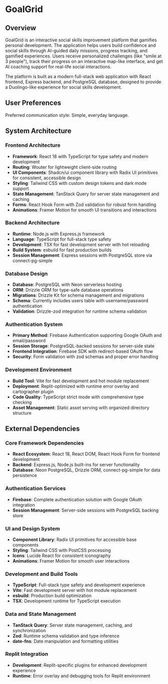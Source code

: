 # GoalGrid

## Overview

GoalGrid is an interactive social skills improvement platform that gamifies personal development. The application helps users build confidence and social skills through AI-guided daily missions, progress tracking, and gamified experiences. Users receive personalized challenges (like "smile at 3 people"), track their progress on an interactive map-like interface, and get AI coaching support for real-life social interactions.

The platform is built as a modern full-stack web application with React frontend, Express backend, and PostgreSQL database, designed to provide a Duolingo-like experience for social skills development.

## User Preferences

Preferred communication style: Simple, everyday language.

## System Architecture

### Frontend Architecture
- **Framework**: React 18 with TypeScript for type safety and modern development
- **Routing**: Wouter for lightweight client-side routing
- **UI Components**: Shadcn/ui component library with Radix UI primitives for consistent, accessible design
- **Styling**: Tailwind CSS with custom design tokens and dark mode support
- **State Management**: TanStack Query for server state management and caching
- **Forms**: React Hook Form with Zod validation for robust form handling
- **Animations**: Framer Motion for smooth UI transitions and interactions

### Backend Architecture
- **Runtime**: Node.js with Express.js framework
- **Language**: TypeScript for full-stack type safety
- **Development**: TSX for fast development server with hot reloading
- **Build System**: esbuild for fast production builds
- **Session Management**: Express sessions with PostgreSQL store via connect-pg-simple

### Database Design
- **Database**: PostgreSQL with Neon serverless hosting
- **ORM**: Drizzle ORM for type-safe database operations
- **Migrations**: Drizzle Kit for schema management and migrations
- **Schema**: Currently includes users table with username/password authentication
- **Validation**: Drizzle-zod integration for runtime schema validation

### Authentication System
- **Primary Method**: Firebase Authentication supporting Google OAuth and email/password
- **Session Storage**: PostgreSQL-backed sessions for server-side state
- **Frontend Integration**: Firebase SDK with redirect-based OAuth flow
- **Security**: Form validation with zod schemas and proper error handling

### Development Environment
- **Build Tool**: Vite for fast development and hot module replacement
- **Deployment**: Replit-optimized with runtime error overlay and cartographer plugin
- **Code Quality**: TypeScript strict mode with comprehensive type checking
- **Asset Management**: Static asset serving with organized directory structure

## External Dependencies

### Core Framework Dependencies
- **React Ecosystem**: React 18, React DOM, React Hook Form for frontend development
- **Backend**: Express.js, Node.js built-ins for server functionality
- **Database**: Neon PostgreSQL, Drizzle ORM, connect-pg-simple for data persistence

### Authentication Services
- **Firebase**: Complete authentication solution with Google OAuth integration
- **Session Management**: Server-side sessions with PostgreSQL backing store

### UI and Design System
- **Component Library**: Radix UI primitives for accessible base components
- **Styling**: Tailwind CSS with PostCSS processing
- **Icons**: Lucide React for consistent iconography
- **Animations**: Framer Motion for smooth user interactions

### Development and Build Tools
- **TypeScript**: Full-stack type safety and development experience
- **Vite**: Fast development server with hot module replacement
- **esbuild**: Production build optimization
- **TSX**: Development runtime for TypeScript execution

### Data and State Management
- **TanStack Query**: Server state management, caching, and synchronization
- **Zod**: Runtime schema validation and type inference
- **date-fns**: Date manipulation and formatting utilities

### Replit Integration
- **Development**: Replit-specific plugins for enhanced development experience
- **Runtime**: Error overlay and debugging tools for Replit environment